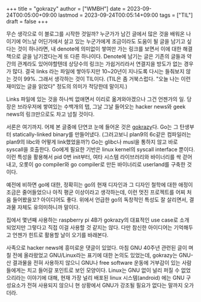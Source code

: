 +++
title = "gokrazy"
author = ["WMBH"]
date = 2023-09-24T00:05:00+09:00
lastmod = 2023-09-24T00:05:14+09:00
tags = ["TIL"]
draft = false
+++

무슨 생각으로 이 블로그를 시작한 것일까? 누군가가 남긴 글에서 많은
것을 배워온 나이기에 어느날 어딘가에서 살고 있는 누군가에게 조금이라도
도움이 될 글을 남기고 싶다는 것이 하나라면, 내 denote에 의미없이
쌓여만 가는 링크를 보면서 이에 대한 해결책으로 글을 남기겠다는게 또
다른 하나이다. Denote에 남기는 글은 기존의 글들과 약간의 관계라도
있어야할텐데 상당수의 링크는 가쉽거리라서 연결지을 방도가 없는 경우가
많다. 결국 links 라는 파일에 쌓아두지만 10~20년이 지나도록 다시는
들춰보지 않는 것이 99%. 그래서 생각하는 것이 TIL이다.  (TIL은 좀
거북스럽다. "오늘 나는 이런 재미있는 글을 읽었다" 정도의 의미가
적당한데 말이지.)

Links 파일에 있는 것을 하나씩 없애면서 이리로 옮겨와야겠으나 그건
언젠가의 일. 당장은 브라우저에 쌓여있는 수백개의 탭, 그날 그날
들어오는 hacker news와 geek news의 링크만으로도 차고 넘칠 것이다.

서론은 여기까지. 어제 본 글중에 단연코 눈에 들어온 것은
[gokrazy](https://gokrazy.org/)다. Go는 그 탄생부터 statically-linked binary를 만들어냈다.
(그러고보니 plan9의 6c같은 컴파일러는 plan9의 libc와 어떻게
link했었을까?) Go는 glibc나 musl을 통하지 않고 바로 syscall을
호출한다. Go에게 필요한 기반은 linux kernel의 syscall interface
뿐이다. 이런 특성을 활용해서 pid 0번 init부터, 여타 시스템
라이브러리와 바이너리를 싹 걷어내고, 오롯이 go compiler와 go
compiler로 만든 바이너리로 userland를 구축한 것이다.

예전에 비하면 go에 대한, 정확히는 go의 현재 디자인과 그 디자인 철학에
대한 애정이 조금은 줄어들었으나 아직 평균 이상이라고 생각하는데, 이런
멋진 프로젝트를 어찌 처음 들어봤을꼬? 아이디어도 좋다. 위에서 언급한
go의 독창적인 특성도 잘 살리면서, 결과물 자체도 유의미하니까 말이다.

집에서 몇년째 사용하는 raspberry pi 4B가 gokrazy의 대표적인 use case로
소개 되었지만 그렇다고 직접 이걸 사용할 것 같지는 않다. 다만 참신한
아이디어는 기억해두고 언젠가 힌트로 활용할 날이 오기를 바래본다.

사족으로 hacker news에 흥미로운 댓글이 있었다. 마침 GNU 40주년 관련된
글이 며칠 전에 올라왔었고 GNU/Linux라는 표기에 대한 논의도 있었는데,
gokrazy는 GNU-산 결과물을 전혀 사용하지 않으니 GNU나 free software
운동에 거부감이 있는 사람들에게는 치고 들어갈 포인트로 보인 모양이다.
Linux는 GNU 없이 널리 퍼질 수 없었으리라는 이야기에 대해, 현재 가장
널리 배포된 linux 시스템(android) 에는 GNU 구성요소가 전혀 사용되지
않으니 현 상황에서 GNU가 강조될 필요가 없다는 말까지 오가더라.
